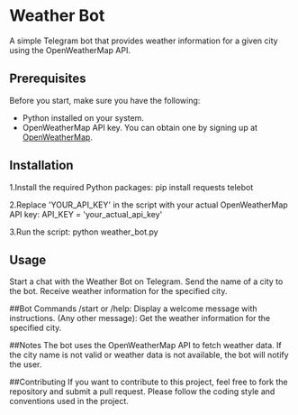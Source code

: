 # Weather Bot

A simple Telegram bot that provides weather information for a given city using the OpenWeatherMap API.

## Prerequisites

Before you start, make sure you have the following:

- Python installed on your system.
- OpenWeatherMap API key. You can obtain one by signing up at [OpenWeatherMap](https://openweathermap.org/).

## Installation

1.Install the required Python packages:
pip install requests telebot

2.Replace 'YOUR_API_KEY' in the script with your actual OpenWeatherMap API key:
API_KEY = 'your_actual_api_key'

3.Run the script:
python weather_bot.py

## Usage
Start a chat with the Weather Bot on Telegram.
Send the name of a city to the bot.
Receive weather information for the specified city.

##Bot Commands
/start or /help: Display a welcome message with instructions.
(Any other message): Get the weather information for the specified city.

##Notes
The bot uses the OpenWeatherMap API to fetch weather data.
If the city name is not valid or weather data is not available, the bot will notify the user.

##Contributing
If you want to contribute to this project, feel free to fork the repository and submit a pull request. Please follow the coding style and conventions used in the project.

